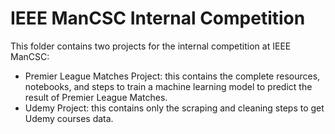 # IEEE ManCSC Internal Competition

This folder contains two projects for the internal competition at IEEE ManCSC:
  - Premier League Matches Project: this contains the complete resources, notebooks, and steps to train a machine learning model to predict the result of Premier League Matches.
  - Udemy Project: this contains only the scraping and cleaning steps to get Udemy courses data.
